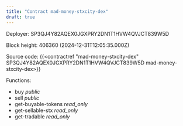 ```yaml
---
title: "Contract mad-money-stxcity-dex"
draft: true
---
```

Deployer: SP3QJ4Y82AQEX0JGXPRY2DN1T1HVW4QVJCT839W5D


 



Block height: 406360 (2024-12-31T12:05:35.000Z)

Source code: {{<contractref "mad-money-stxcity-dex" SP3QJ4Y82AQEX0JGXPRY2DN1T1HVW4QVJCT839W5D mad-money-stxcity-dex>}}

Functions:

* buy _public_
* sell _public_
* get-buyable-tokens _read_only_
* get-sellable-stx _read_only_
* get-tradable _read_only_
